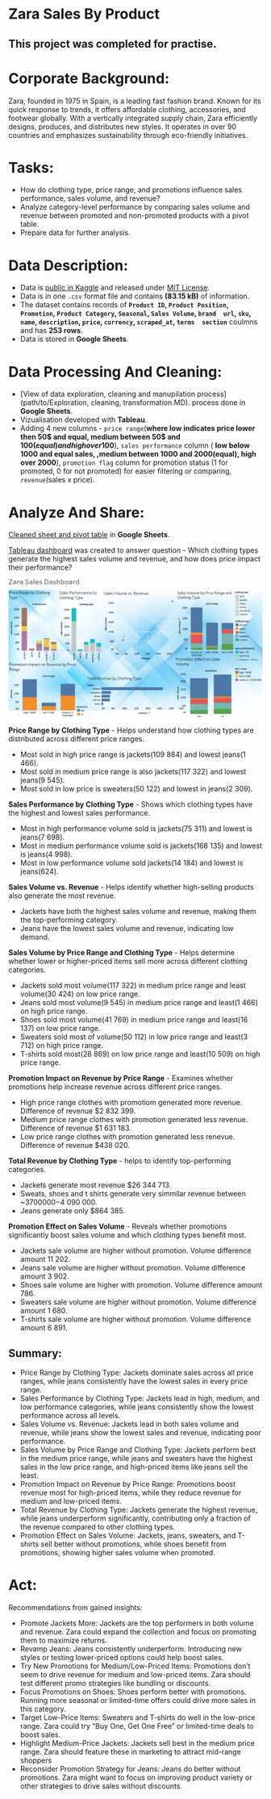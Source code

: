 # Zara Sales By Product

## This project was completed for practise.

# Corporate Background:
Zara, founded in 1975 in Spain, is a leading fast fashion brand. Known for its quick response to trends, it offers affordable clothing, accessories, and footwear globally. With a vertically integrated supply chain, Zara efficiently designs, produces, and distributes new styles.
It operates in over 90 countries and emphasizes sustainability through eco-friendly initiatives.

# Tasks:
* How do clothing type, price range, and promotions influence sales performance, sales volume, and revenue?
* Analyze category-level performance by comparing sales volume and revenue between promoted and non-promoted products with a pivot table.
* Prepare data for further analysis.

# Data Description:
* Data is [public in Kaggle](https://www.kaggle.com/datasets/xontoloyo/data-penjualan-zara/data) and released under [MIT License](https://www.mit.edu/~amini/LICENSE.md).
* Data is in one `.csv` format file and contains **(83.15 kB)** of information.
* The dataset contains records of **`Product ID`,	`Product Position`,	`Promotion`,	`Product Category`,	`Seasonal`,	`Sales Volume`,	`brand	url`,	`sku`,	`name`,	`description`,	`price`,	`currency`,	`scraped_at`,	`terms	section`** coulmns and has **253 rows**.
* Data is stored in **Google Sheets**.

# Data Processing And Cleaning:
* [View of data exploration, cleaning and manupilation process](path/to/Exploration, cleaning, transformation.MD). process done in **Google Sheets**.
* Vizualisation developed with **Tableau**.
* Adding 4 new columns - `price range`(**where low indicates price lower then 50$ and equal, medium between 50$ and 100$(equal) and high over 100$**), `sales performance` column ( **low below 1000 and equal sales, ,medium between 1000 and 2000(equal), high over 2000**), `promotion flag` column for promotion status (1 for promoted, 0 for not promoted) for easier filtering or comparing, `revenue`(sales x price).

# Analyze And Share:
[Cleaned sheet and pivot table](https://docs.google.com/spreadsheets/d/1qM-US_Z5_eA7O50pTH4mnvdmK9CdFFQiH45qe5BHRhE/edit?usp=sharing) in **Google Sheets**.

[Tableau dashboard](https://public.tableau.com/app/profile/aurimas.naujalis/viz/Zarasales/Zarasales?publish=yes) was created to answer question - Which clothing types generate the highest sales volume and revenue, and how does price impact their performance?

![dashboard](zara_dashboard.PNG)

**Price Range by Clothing Type** - Helps understand how clothing types are distributed across different price ranges.
* Most sold in high price range is jackets(109 884) and lowest jeans(1 466).
* Most sold in medium price range is also jackets(117 322) and lowest jeans(9 545).
* Most sold in low price is sweaters(50 122) and lowest in jeans(2 309).

**Sales Performance by Clothing Type** - Shows which clothing types have the highest and lowest sales performance.
* Most in high performance volume sold is jackets(75 311) and lowest is jeans(7 698).
* Most in medium performance volume sold is jackets(168 135) and lowest is jeans(4 998).
* Most in low performance volume sold jackets(14 184) and lowest is jeans(624).

**Sales Volume vs. Revenue** - Helps identify whether high-selling products also generate the most revenue.
* Jackets have both the highest sales volume and revenue, making them the top-performing category.
* Jeans have the lowest sales volume and revenue, indicating low demand.

**Sales Volume by Price Range and Clothing Type** - Helps determine whether lower or higher-priced items sell more across different clothing categories.
* Jackets sold most volume(117 322) in medium price range and least volume(30 424) on low price range.
* Jeans sold most volume(9 545) in medium price range and least(1 466) on high price range.
* Shoes sold most volume(41 769) in medium price range and least(16 137) on low price range.
* Sweaters sold most of volume(50 112) in low price range and least(3 712) on high price range.
* T-shirts sold most(28 869) on low price range and least(10 509) on high price range.

**Promotion Impact on Revenue by Price Range** - Examines whether promotions help increase revenue across different price ranges.
* High price range clothes with promotiom generated more revenue. Difference of revenue $2 832 399.
* Medium price range clothes with promotion generated less revenue. Difference of revenue $1 631 183.
* Low price range clothes with promotion generated less renevue. Difference of revenue $438 020.

**Total Revenue by Clothing Type** - helps to identify top-performing categories.
* Jackets generate most revenue $26 344 713.
* Sweats, shoes and t shirts generate very simmilar revenue between ~$3 700 000-$4 090 000.
* Jeans generate only $864 385.

**Promotion Effect on Sales Volume** - Reveals whether promotions significantly boost sales volume and which clothing types benefit most.
* Jackets sale volume are higher without promotion. Volume difference amount 11 202.
* Jeans sale volume are higher without promotion. Volume difference amount 3 902.
* Shoes sale volume are higher with promotion. Volume difference amount 786.
* Sweaters  sale volume are higher without promotion. Volume difference amount 1 680.
* T-shirts  sale volume are higher without promotion. Volume difference amount 6 891.

## Summary:
* Price Range by Clothing Type: Jackets dominate sales across all price ranges, while jeans consistently have the lowest sales in every price range.
* Sales Performance by Clothing Type: Jackets lead in high, medium, and low performance categories, while jeans consistently show the lowest performance across all levels.
* Sales Volume vs. Revenue: Jackets lead in both sales volume and revenue, while jeans show the lowest sales and revenue, indicating poor performance.
* Sales Volume by Price Range and Clothing Type: Jackets perform best in the medium price range, while jeans and sweaters have the highest sales in the low price range, and high-priced items like jeans sell the least.
* Promotion Impact on Revenue by Price Range: Promotions boost revenue most for high-priced items, while they reduce revenue for medium and low-priced items.
* Total Revenue by Clothing Type: Jackets generate the highest revenue, while jeans underperform significantly, contributing only a fraction of the revenue compared to other clothing types.
* Promotion Effect on Sales Volume: Jackets, jeans, sweaters, and T-shirts sell better without promotions, while shoes benefit from promotions, showing higher sales volume when promoted.

# Act:
Recommendations from gained insights:
* Promote Jackets More: Jackets are the top performers in both volume and revenue. Zara could expand the collection and focus on promoting them to maximize returns.
* Revamp Jeans: Jeans consistently underperform. Introducing new styles or testing lower-priced options could help boost sales.
* Try New Promotions for Medium/Low-Priced Items: Promotions don’t seem to drive revenue for medium and low-priced items. Zara should test different promo strategies like bundling or discounts.
* Focus Promotions on Shoes: Shoes perform better with promotions. Running more seasonal or limited-time offers could drive more sales in this category.
* Target Low-Price Items: Sweaters and T-shirts do well in the low-price range. Zara could try “Buy One, Get One Free” or limited-time deals to boost sales.
* Highlight Medium-Price Jackets: Jackets sell best in the medium price range. Zara should feature these in marketing to attract mid-range shoppers
* Reconsider Promotion Strategy for Jeans: Jeans do better without promotions. Zara might want to focus on improving product variety or other strategies to drive sales without discounts.



